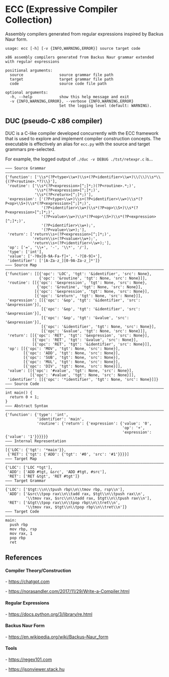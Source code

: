 # ECC (Expressive Compiler Collection)
Assembly compilers generated from regular expressions inspired by Backus Naur form.
```
usage: ecc [-h] [-v {INFO,WARNING,ERROR}] source target code

x86 assembly compilers generated from Backus Naur grammar extended with regular expressions

positional arguments:
  source                source grammar file path
  target                target grammar file path
  code                  source code file path

optional arguments:
  -h, --help            show this help message and exit
  -v {INFO,WARNING,ERROR}, --verbose {INFO,WARNING,ERROR}
                        Set the logging level (default: WARNING).
```


## DUC (pseudo-C x86 compiler)
DUC is a C-like compiler developed concurrently with the ECC framework that is used to explore and implement compiler construction concepts. The executable is effectively an alias for `ecc.py` with the source and target grammars pre-selected.

For example, the logged output of `./duc -v DEBUG ./tst/retexpr.c` is...

```
――― Source Grammar ――――――――――――――――――――――――――――――――――――――――――――――――――――――――――――――――――――――――――――――――
{'function': ['\\s*(?P<type>\\w+)\\s+(?P<identifier>\\w+)\\(\\)\\s*\\{(?P<routine>.*?)\\}'],
 'routine': ['\\s*(?P<expression>[^;]*;)(?P<routine>.*;)',
             '\\s*(?P<expression>[^;]*;)',
             '\\s*(?P<return>[^;]*;)'],
 'expression': ['(?P<type>\\w+)\\s+(?P<identifier>\\w+)\\s*(?P<op>\\S+)\\s*(?P<expression>[^;]*;)',
                '(?P<identifier>\\w+)\\s*(?P<op>\\S+)\\s*(?P<expression>[^;]*;)',
                '(?P<value>\\w+)\\s*(?P<op>\\S+)\\s*(?P<expression>[^;]*;)',
                '(?P<identifier>\\w+);',
                '(?P<value>\\w+);'],
 'return': ['return\\s+(?P<expression>[^;]*;)',
            'return\\s+(?P<value>\\w+);',
            'return\\s+(?P<identifier>\\w+);'],
 'op': ['=', '\\+', '-', '\\*', '/'],
 'type': ['int'],
 'value': ['-?0x[0-9A-Fa-f]+', '-?[0-9]+'],
 'identifier': ['[A-Za-z_][0-9A-Za-z_]*']}
――― Source Map ――――――――――――――――――――――――――――――――――――――――――――――――――――――――――――――――――――――――――――――――――――
{'function': [[{'opc': 'LOC', 'tgt': '&identifier', 'src': None},
               {'opc': '&routine', 'tgt': None, 'src': None}]],
 'routine': [[{'opc': '&expression', 'tgt': None, 'src': None},
              {'opc': '&routine', 'tgt': None, 'src': None}],
             [{'opc': '&expression', 'tgt': None, 'src': None}],
             [{'opc': '&return', 'tgt': None, 'src': None}]],
 'expression': [[{'opc': '&op', 'tgt': '&identifier', 'src': '&expression'}],
                [{'opc': '&op', 'tgt': '&identifier', 'src': '&expression'}],
                [{'opc': '&op', 'tgt': '&value', 'src': '&expression'}],
                [{'opc': '&identifier', 'tgt': None, 'src': None}],
                [{'opc': '&value', 'tgt': None, 'src': None}]],
 'return': [[{'opc': 'RET', 'tgt': '&expression', 'src': None}],
            [{'opc': 'RET', 'tgt': '&value', 'src': None}],
            [{'opc': 'RET', 'tgt': '&identifier', 'src': None}]],
 'op': [[{'opc': 'MOV', 'tgt': None, 'src': None}],
        [{'opc': 'ADD', 'tgt': None, 'src': None}],
        [{'opc': 'SUB', 'tgt': None, 'src': None}],
        [{'opc': 'MUL', 'tgt': None, 'src': None}],
        [{'opc': 'DIV', 'tgt': None, 'src': None}]],
 'value': [[{'opc': '#value', 'tgt': None, 'src': None}],
           [{'opc': '#value', 'tgt': None, 'src': None}]],
 'identifier': [[{'opc': '*identifier', 'tgt': None, 'src': None}]]}
――― Source Code ―――――――――――――――――――――――――――――――――――――――――――――――――――――――――――――――――――――――――――――――――――
int main() {
  return 0 + 1;
}
――― Abstract Syntax ―――――――――――――――――――――――――――――――――――――――――――――――――――――――――――――――――――――――――――――――
{'function': {'type': 'int',
              'identifier': 'main',
              'routine': {'return': {'expression': {'value': '0',
                                                    'op': '+',
                                                    'expression': {'value': '1'}}}}}}
――― Internal Representation ―――――――――――――――――――――――――――――――――――――――――――――――――――――――――――――――――――――――――――――――――――――――――――――
[{'LOC': {'tgt': '*main'}},
 {'RET': {'tgt': {'ADD': {'tgt': '#0', 'src': '#1'}}}}]
――― Target Map ――――――――――――――――――――――――――――――――――――――――――――――――――――――――――――――――――――――――――――――――――――
{'LOC': ['LOC *tgt'],
 'ADD': ['ADD #tgt, &src', 'ADD #tgt, #src'],
 'RET': ['RET &tgt', 'RET #tgt']}
――― Target Grammar ――――――――――――――――――――――――――――――――――――――――――――――――――――――――――――――――――――――――――――――――
{'LOC': ['$tgt:\\n\\tpush rbp\\n\\tmov rbp, rsp\\n'],
 'ADD': ['&src\\tpop rax\\n\\tadd rax, $tgt\\n\\tpush rax\\n',
         '\\tmov rax, $src\\n\\tadd rax, $tgt\\n\\tpush rax\\n'],
 'RET': ['&tgt\\tpop rax\\n\\tpop rbp\\n\\tret\\n',
         '\\tmov rax, $tgt\\n\\tpop rbp\\n\\tret\\n']}
――― Target Code ―――――――――――――――――――――――――――――――――――――――――――――――――――――――――――――――――――――――――――――――――――
main:
  push rbp
  mov rbp, rsp
  mov rax, 1
  pop rbp
  ret
```


## References
#### Compiler Theory/Construction
\- https://chatgpt.com

\- https://norasandler.com/2017/11/29/Write-a-Compiler.html

#### Regular Expressions
\- https://docs.python.org/3/library/re.html

#### Backus Naur Form
\- https://en.wikipedia.org/wiki/Backus–Naur_form

#### Tools
\- https://regex101.com

\- https://jsonviewer.stack.hu
